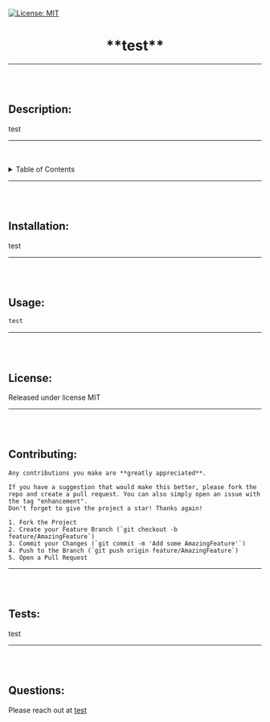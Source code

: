 <br />
<br />
<br />

[![License: MIT](https://img.shields.io/badge/License-MIT-yellow.svg)](https://opensource.org/licenses/MIT)

<h1 align="center">**test**</h1>

---

<br />
<br />

## Description:

test

---

<br />
<br />

<details>
  <summary>Table of Contents</summary>
  <ol>
    <li><a href="#description">About The Project</a></li>
    <li><a href="#installation">Installation</a></li>
    <li><a href="#usage">Usage</a></li>
  </ol>
</details>

---

<br />
<br />

## Installation:

test

---

<br />
<br />

## Usage:

```md
test
```

---

<br />
<br />

## License:

Released under license MIT

---

<br />
<br />

## Contributing:

    Any contributions you make are **greatly appreciated**.

    If you have a suggestion that would make this better, please fork the repo and create a pull request. You can also simply open an issue with the tag "enhancement".
    Don't forget to give the project a star! Thanks again!

    1. Fork the Project
    2. Create your Feature Branch (`git checkout -b feature/AmazingFeature`)
    3. Commit your Changes (`git commit -m 'Add some AmazingFeature'`)
    4. Push to the Branch (`git push origin feature/AmazingFeature`)
    5. Open a Pull Request

---

<br />
<br />

## Tests:

test

---

<br />
<br />

## Questions:

Please reach out at <a href="https://github.com/test">test</a>
